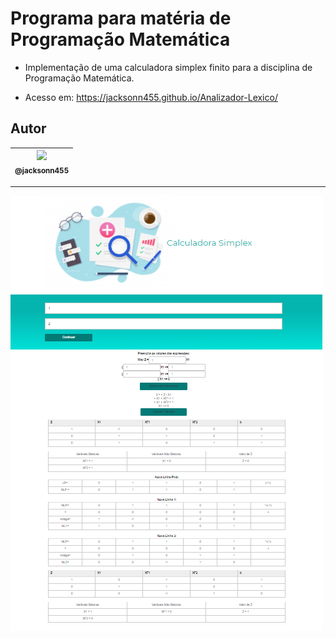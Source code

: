 Programa para matéria de Programação Matemática
===============================================

- Implementação de uma calculadora simplex finito para a disciplina de Programação Matemática.

- Acesso em: https://jacksonn455.github.io/Analizador-Lexico/

## Autor

 | [<img src="https://avatars1.githubusercontent.com/u/46221221?s=460&u=0d161e390cdad66e925f3d52cece6c3e65a23eb2&v=4" width=115><br><sub>@jacksonn455</sub>](https://github.com/jacksonn455) |
  | :---: |

--------------------
 ![](https://github.com/jacksonn455/Simplex/blob/master/imagem.png)
